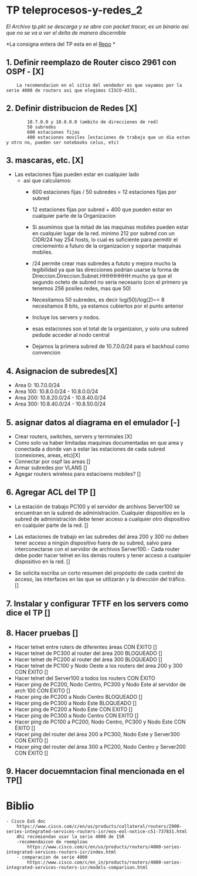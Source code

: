 # TP teleprocesos-y-redes_2
*El Archivo tp.pkt se descarga y se abre con packet tracer, es un binario asi que no se va a ver el delta de manera discernible*

*La consigna entera del TP esta en el [Repo](Consigna.docx) *

	
## 1. Definir reemplazo de Router cisco 2961 con OSPf - [X]
	
		La recomendacion en el sitio del vendedor es que vayamos por la serie 4000 de routers asi que elegimos CISCO-4331.
		
	
## 2. Definir distribucion de Redes [X] 
	
			10.7.0.0 y 10.8.0.0 (ambito de direcciones de red)
			50 subredes
			600 estaciones fijas
			400 estaciones moviles [estaciones de trabajo que un dia estan y otro no, pueden ser notebooks celus, etc)
		
## 3.  mascaras, etc. [X] 


		
- Las estaciones fijas pueden estar en cualquier lado
    + asi que calculamos:
        * 600 estaciones fijas / 50 subredes = 12 estaciones fijas por subred  
        
        * 12 estaciones fijas por subred + 400 que pueden estar en cualquier parte de la Organizacion
        
        * Si asumimos que la mitad de las maquinas mobiles pueden estar en cualquier lugar de la red. minimo 212 por subred con un CIDR/24 hay 254 hosts, lo cual es suficiente para permitir el creciemeinto a futuro de la organizacion y soportar maquinas mobiles.   
        
        *  /24 permite crear mas subredes a fututo y mejora mucho la legibilidad ya que las direcciones podrian usarse la forma de Direccion.Direccion.Subnet.HHHHHHHH mucho ya que el segundo octeto de subred no seria necesario (con el primero ya tenemos 256 posiles redes, mas que 50)
        
        *  Necesitamos 50 subredes, es decir log(50)/log(2)~= 8 necesitamos 8 bits, ya estamos cubiertos por el punto anterior
        		
        * Incluye los servers y nodos.
		
        * esas estaciones son el total de la organizaion, y solo una subred pedude acceder al nodo central
		
        * Dejamos la primera subred de 10.7.0.0/24 para el backhoul como convencion


## 4. Asignacion de subredes[X]
   * Area 0:
			10.7.0.0/24
   * Area 100:
			10.8.0.0/24 - 10.8.0.0/24
   * Area 200:
			10.8.20.0/24 - 10.8.40.0/24
   * Area 300:
			10.8.40.0/24 - 10.8.50.0/24
			
			
## 5. asignar datos al diagrama en el emulador [-]

- Crear routers, switches, servers y terminales [X]
- Como solo va haber limitadas maquinas documentadas en que area y conectada a donde van a  estar las estaciones de cada subred (conexiones, areas, etc)[X]
- Connectar por ospf las areas  []
- Armar subredes por VLANS [] 
- Agegar routers wireless para estacioens mobiles? []
	
## 6. Agregar ACL del TP []   
- La estación de trabajo PC100 y el servidor de archivos Server100 se encuentran en la subred de administración. Cualquier dispositivo en la subred de administración debe tener acceso a cualquier otro dispositivo en cualquier parte de la red. []  

- Las estaciones de trabajo en las subredes del área 200 y 300 no deben tener acceso a ningún dispositivo fuera de su subred, salvo para interconectarse con el servidor de archivos Server100.- Cada router debe poder hacer telnet en los demás routers y tener acceso a cualquier dispositivo en la red. []

- Se solicita escriba un corto resumen del propósito de cada control de acceso, las interfaces en las que se utilizarán y la dirección del tráfico. []

	
	
## 7. Instalar y configurar TFTF en los servers como dice el TP [] 

## 8. Hacer pruebas []   
  
- Hacer telnet entre ruters de diferentes áreas 	CON ÉXITO  [] 
- Hacer telnet de PC300 al router del área 200  	BLOQUEADO  [] 
- Hacer telnet de PC200 al router del área 300 	BLOQUEADO [] 
- Hacer telnet de PC100 y Nodo Oeste a los routers del área 200 y 300 	CON ÉXITO [] 
- Hacer telnet del Server100 a todos los routers	CON ÉXITO 
- Hacer ping de PC200, Nodo Centro, PC300 y Nodo Este al servidor de arch 100 	CON ÉXITO [] 
- Hacer ping de PC200 a Nodo Centro	BLOQUEADO  [] 
- Hacer ping de PC300 a Nodo Este	BLOQUEADO  [] 
- Hacer ping de PC200 a Nodo Este	CON EXITO [] 
- Hacer ping de PC300 a Nodo Centro	CON EXITO  [] 
- Hacer ping de PC100 a PC200, Nodo Centro, PC300 y Nodo Este	CON ÉXITO  [] 
- Hacer ping del router del área 200 a PC300, Nodo Este y Server300	CON ÉXITO  [] 
- Hacer ping del router del área 300 a PC200, Nodo Centro y Server200	CON ÉXITO  [] 

	
## 9.  Hacer docuemntacion final mencionada en el TP[]


# Biblio
	
	
	- Cisco EoS doc
		https://www.cisco.com/c/en/us/products/collateral/routers/2900-series-integrated-services-routers-isr/eos-eol-notice-c51-737831.html
		Ahi recomiendan usar la serie 4000 de ISR
		-recomendaicon de reemplzao
			https://www.cisco.com/c/en/us/products/routers/4000-series-integrated-services-routers-isr/index.html
		- comparacion de serie 4000
			https://www.cisco.com/c/en_in/products/routers/4000-series-integrated-services-routers-isr/models-comparison.html

